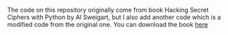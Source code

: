 The code on this repository originally come from book Hacking Secret Ciphers with Python by Al Sweigart, but I also add another code which is a modified code from the original one.
You can download the book <a href="http://inventwithpython.com/hackingciphers.pdf" target="_blank">here</a>